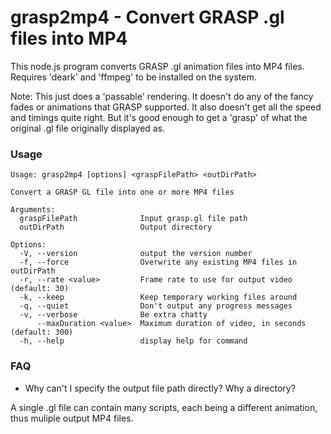 # grasp2mp4 - Convert GRASP .gl files into MP4
This node.js program converts GRASP .gl animation files into MP4 files. Requires 'deark' and 'ffmpeg' to be installed on the system.

Note: This just does a 'passable' rendering. It doesn't do any of the fancy fades or animations that GRASP supported.
It also doesn't get all the speed and timings quite right.
But it's good enough to get a 'grasp' of what the original .gl file originally displayed as.

### Usage
```
Usage: grasp2mp4 [options] <graspFilePath> <outDirPath>

Convert a GRASP GL file into one or more MP4 files

Arguments:
  graspFilePath              Input grasp.gl file path
  outDirPath                 Output directory

Options:
  -V, --version              output the version number
  -f, --force                Overwrite any existing MP4 files in outDirPath
  -r, --rate <value>         Frame rate to use for output video (default: 30)
  -k, --keep                 Keep temporary working files around
  -q, --quiet                Don't output any progress messages
  -v, --verbose              Be extra chatty
      --maxDuration <value>  Maximum duration of video, in seconds (default: 300)
  -h, --help                 display help for command
```

### FAQ
* Why can't I specify the output file path directly? Why a directory?

A single .gl file can contain many scripts, each being a different animation, thus muliple output MP4 files.
